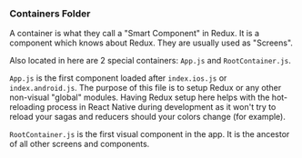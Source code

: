 ### Containers Folder

A container is what they call a "Smart Component" in Redux.  It is a component
which knows about Redux.  They are usually used as "Screens".

Also located in here are 2 special containers: `App.js` and `RootContainer.js`.

`App.js` is the first component loaded after `index.ios.js` or `index.android.js`. The purpose of this file is to setup Redux or any other non-visual "global" modules.  Having Redux setup here helps with the hot-reloading process in React Native during development as it won't try to reload your sagas and reducers should your colors change (for example).

`RootContainer.js` is the first visual component in the app. It is the ancestor of all other screens and components.

